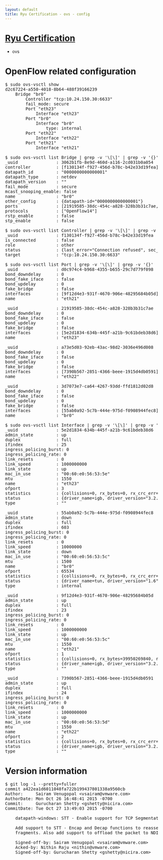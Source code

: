 ```yaml
---
layout: default
title: Ryu Certification - ovs - config
---
```

# [Ryu Certification](http://osrg.github.io/ryu/certification.html)
* ovs 

# OpenFlow related configuration
<pre>
$ sudo ovs-vsctl show
d2c67224-a550-4018-8b64-488f39166239
    Bridge "br0"
        Controller "tcp:10.24.150.30:6633"
        fail_mode: secure
        Port "eth23"
            Interface "eth23"
        Port "br0"
            Interface "br0"
                type: internal
        Port "eth22"
            Interface "eth22"
        Port "eth21"
            Interface "eth21"

$ sudo ovs-vsctl list Bridge | grep -v '\[\]' | grep -v '{}'
_uuid               : 3062b1fb-8e9d-460d-a116-2cd031b0a054
controller          : [f130134f-f927-456d-b78c-b42e33d19fea]
datapath_id         : "0000000000000001"
datapath_type       : netdev
datapath_version    : "<built-in>"
fail_mode           : secure
mcast_snooping_enable: false
name                : "br0"
other_config        : {datapath-id="0000000000000001"}
ports               : [21919585-38dc-454c-a828-328b3b31c7ae, 3d7073e7-ca64-4267-93dd-ffd1812d02d8, a73e5d03-92eb-43ac-98d2-3036e496d008, d0c974c4-b968-4355-b655-29c7d779f098]
protocols           : ["OpenFlow14"]
rstp_enable         : false
stp_enable          : false

$ sudo ovs-vsctl list Controller | grep -v '\[\]' | grep -v '{}'
_uuid               : f130134f-f927-456d-b78c-b42e33d19fea
is_connected        : false
role                : other
status              : {last_error="Connection refused", sec_since_connect="752", sec_since_disconnect="3", state=BACKOFF}
target              : "tcp:10.24.150.30:6633"

$ sudo ovs-vsctl list Port | grep -v '\[\]' | grep -v '{}'
_uuid               : d0c974c4-b968-4355-b655-29c7d779f098
bond_downdelay      : 0
bond_fake_iface     : false
bond_updelay        : 0
fake_bridge         : false
interfaces          : [9f12d4e3-931f-4670-906e-48295684b05d]
name                : "eth21"

_uuid               : 21919585-38dc-454c-a828-328b3b31c7ae
bond_downdelay      : 0
bond_fake_iface     : false
bond_updelay        : 0
fake_bridge         : false
interfaces          : [5e2d1834-634b-445f-a21b-9c61bdeb38d6]
name                : "eth23"

_uuid               : a73e5d03-92eb-43ac-98d2-3036e496d008
bond_downdelay      : 0
bond_fake_iface     : false
bond_updelay        : 0
fake_bridge         : false
interfaces          : [7390b567-2851-4366-beee-1915d4db0591]
name                : "eth22"

_uuid               : 3d7073e7-ca64-4267-93dd-ffd1812d02d8
bond_downdelay      : 0
bond_fake_iface     : false
bond_updelay        : 0
fake_bridge         : false
interfaces          : [55ab0a92-5c7b-444e-975d-f0908944fec8]
name                : "br0"

$ sudo ovs-vsctl list Interface | grep -v '\[\]' | grep -v '{}'
_uuid               : 5e2d1834-634b-445f-a21b-9c61bdeb38d6
admin_state         : up
duplex              : full
ifindex             : 25
ingress_policing_burst: 0
ingress_policing_rate: 0
link_resets         : 0
link_speed          : 1000000000
link_state          : up
mac_in_use          : "00:60:e0:56:53:5e"
mtu                 : 1550
name                : "eth23"
ofport              : 3
statistics          : {collisions=0, rx_bytes=0, rx_crc_err=0, rx_dropped=0, rx_errors=0, rx_frame_err=0, rx_over_err=0, rx_packets=0, tx_bytes=4672479000, tx_dropped=0, tx_errors=0, tx_packets=3114986}
status              : {driver_name=igb, driver_version="3.2.10-k", firmware_version="2.10-9"}
type                : ""

_uuid               : 55ab0a92-5c7b-444e-975d-f0908944fec8
admin_state         : down
duplex              : full
ifindex             : 603
ingress_policing_burst: 0
ingress_policing_rate: 0
link_resets         : 0
link_speed          : 10000000
link_state          : down
mac_in_use          : "00:60:e0:56:53:5c"
mtu                 : 1500
name                : "br0"
ofport              : 65534
statistics          : {collisions=0, rx_bytes=0, rx_crc_err=0, rx_dropped=0, rx_errors=0, rx_frame_err=0, rx_over_err=0, rx_packets=0, tx_bytes=0, tx_dropped=0, tx_errors=0, tx_packets=0}
status              : {driver_name=tun, driver_version="1.6", firmware_version="N/A"}
type                : internal

_uuid               : 9f12d4e3-931f-4670-906e-48295684b05d
admin_state         : up
duplex              : full
ifindex             : 23
ingress_policing_burst: 0
ingress_policing_rate: 0
link_resets         : 0
link_speed          : 1000000000
link_state          : up
mac_in_use          : "00:60:e0:56:53:5c"
mtu                 : 1550
name                : "eth21"
ofport              : 1
statistics          : {collisions=0, rx_bytes=39950269840, rx_crc_err=0, rx_dropped=0, rx_errors=0, rx_frame_err=0, rx_over_err=0, rx_packets=26669761, tx_bytes=0, tx_dropped=0, tx_errors=0, tx_packets=0}
status              : {driver_name=igb, driver_version="3.2.10-k", firmware_version="2.10-9"}
type                : ""

_uuid               : 7390b567-2851-4366-beee-1915d4db0591
admin_state         : up
duplex              : full
ifindex             : 24
ingress_policing_burst: 0
ingress_policing_rate: 0
link_resets         : 0
link_speed          : 1000000000
link_state          : up
mac_in_use          : "00:60:e0:56:53:5d"
mtu                 : 1550
name                : "eth22"
ofport              : 2
statistics          : {collisions=0, rx_bytes=0, rx_crc_err=0, rx_dropped=0, rx_errors=0, rx_frame_err=0, rx_over_err=0, rx_packets=0, tx_bytes=28139749180, tx_dropped=0, tx_errors=0, tx_packets=18775769}
status              : {driver_name=igb, driver_version="3.2.10-k", firmware_version="2.10-9"}
type                : ""
</pre>

# Version information
<pre>
$ git log -1 --pretty=fuller
commit a422ea1d6011048fa722b199437801338a9560cb
Author:     Sairam Venugopal &lt;vsairam@vmware.com&gt;
AuthorDate: Mon Oct 26 16:48:41 2015 -0700
Commit:     Gurucharan Shetty &lt;gshetty@nicira.com&gt;
CommitDate: Tue Oct 27 13:49:03 2015 -0700

    datapath-windows: STT - Enable support for TCP Segmentation offloads
    
    Add support to STT - Encap and Decap functions to reassemble the packet
    fragments. Also add support to offload the packet to NDIS.
    
    Signed-off-by: Sairam Venugopal &lt;vsairam@vmware.com&gt;
    Acked-by: Nithin Raju &lt;nithin@vmware.com&gt;
    Signed-off-by: Gurucharan Shetty &lt;gshetty@nicira.com&gt;
</pre>
